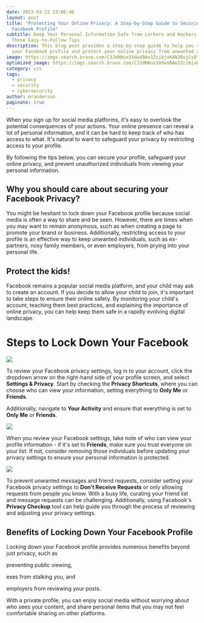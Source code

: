 ```yaml
---
date: 2023-03-22 23:06:46
layout: post
title: "Protecting Your Online Privacy: A Step-by-Step Guide to Securing Your
  Facebook Profile"
subtitle: Keep Your Personal Information Safe from Lurkers and Hackers with
  These Easy-to-Follow Tips
description: This blog post provides a step-by-step guide to help you secure
  your Facebook profile and protect your online privacy from unwanted access.
image: https://imgs.search.brave.com/C3JdNHux5XdwVBAe1ZcibjxKAN3RujCsQfa1knC3nPU/rs:fit:319:213:1/g:ce/aHR0cHM6Ly9saXZl/LnN0YXRpY2ZsaWNr/ci5jb20vNzg3LzQw/NTYzNDU2MzE0X2Y1/NTRhYThjOWRfbi5q/cGc
optimized_image: https://imgs.search.brave.com/C3JdNHux5XdwVBAe1ZcibjxKAN3RujCsQfa1knC3nPU/rs:fit:319:213:1/g:ce/aHR0cHM6Ly9saXZl/LnN0YXRpY2ZsaWNr/ci5jb20vNzg3LzQw/NTYzNDU2MzE0X2Y1/NTRhYThjOWRfbi5q/cGc
category: css
tags:
  - privacy
  - security
  - cybersecurity
author: mranderson
paginate: true
---
```

<!--StartFragment-->

When you sign up for social media platforms, it's easy to overlook the potential consequences of your actions. Your online presence can reveal a lot of personal information, and it can be hard to keep track of who has access to what. It's natural to want to safeguard your privacy by restricting access to your profile.

By following the tips below, you can secure your profile, safeguard your online privacy, and prevent unauthorized individuals from viewing your personal information.



## Why you should care about securing your Facebook Privacy?

You might be hesitant to lock down your Facebook profile because social media is often a way to share and be seen. However, there are times when you may want to remain anonymous, such as when creating a page to promote your brand or business. Additionally, restricting access to your profile is an effective way to keep unwanted individuals, such as ex-partners, nosy family members, or even employers, from prying into your personal life.



## Protect the kids!

Facebook remains a popular social media platform, and your child may ask to create an account. If you decide to allow your child to join, it's important to take steps to ensure their online safety. By monitoring your child's account, teaching them best practices, and explaining the importance of online privacy, you can help keep them safe in a rapidly evolving digital landscape.



# Steps to Lock Down Your Facebook





![](https://joindeleteme-help-s3offload.s3.amazonaws.com/help/wp-content/uploads/2022/01/28164838/Screen-Shot-2022-01-28-at-11.48.25-AM.png)

To review your Facebook privacy settings, log in to your account, click the dropdown arrow on the right-hand side of your profile screen, and select <strong>Settings & Privacy</strong>. Start by checking the<strong> Privacy Shortcuts</strong>, where you can choose who can view your information, setting everything to <strong>Only Me</strong> or <strong>Friends</strong>.



Additionally, navigate to <strong>Your Activity</strong> and ensure that everything is set to <strong>Only Me</strong> or <strong>Friends</strong>.

![](https://i0.wp.com/joindeleteme-help-s3offload.s3.amazonaws.com/help/wp-content/uploads/2022/01/28164944/Screen-Shot-2022-01-28-at-11.49.34-AM.png?resize=643%2C182&ssl=1)

<!--StartFragment-->

When you review your Facebook settings, take note of who can view your profile information - if it's set to <strong>Friends</strong>, make sure you trust everyone on your list. If not, consider removing those individuals before updating your privacy settings to ensure your personal information is protected.

<!--EndFragment-->

![](https://i0.wp.com/joindeleteme-help-s3offload.s3.amazonaws.com/help/wp-content/uploads/2022/01/28165033/Screen-Shot-2022-01-28-at-11.50.21-AM.png?resize=643%2C294&ssl=1)



To prevent unwanted messages and friend requests, consider setting your Facebook privacy settings to <strong>Don't Receive Requests</strong> or only allowing requests from people you know. With a busy life, curating your friend list and message requests can be challenging. Additionally, using Facebook's <strong>Privacy Checkup</strong> tool can help guide you through the process of reviewing and adjusting your privacy settings.



## Benefits of Locking Down Your Facebook Profile

Locking down your Facebook profile provides numerous benefits beyond just privacy, such as 

preventing public viewing, 

exes from stalking you, and 

employers from reviewing your posts. 

With a private profile, you can enjoy social media without worrying about who sees your content, and share personal items that you may not feel comfortable sharing on other platforms.

<!--EndFragment-->